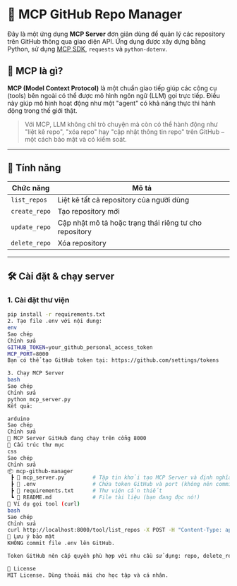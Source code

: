 # 🚀 MCP GitHub Repo Manager

Đây là một ứng dụng **MCP Server** đơn giản dùng để quản lý các repository trên GitHub thông qua giao diện API. Ứng dụng được xây dựng bằng Python, sử dụng [MCP SDK](https://docs.anthropic.com/claude/mcp), `requests` và `python-dotenv`.

## 🧠 MCP là gì?

**MCP (Model Context Protocol)** là một chuẩn giao tiếp giúp các công cụ (tools) bên ngoài có thể được mô hình ngôn ngữ (LLM) gọi trực tiếp. Điều này giúp mô hình hoạt động như một "agent" có khả năng thực thi hành động trong thế giới thật.

> Với MCP, LLM không chỉ trò chuyện mà còn có thể hành động như "liệt kê repo", "xóa repo" hay "cập nhật thông tin repo" trên GitHub – một cách bảo mật và có kiểm soát.

---

## 🧰 Tính năng

| Chức năng         | Mô tả                                                                 |
|-------------------|----------------------------------------------------------------------|
| `list_repos`      | Liệt kê tất cả repository của người dùng                             |
| `create_repo`     | Tạo repository mới                                                    |
| `update_repo`     | Cập nhật mô tả hoặc trạng thái riêng tư cho repository                |
| `delete_repo`     | Xóa repository                                                       |

---

## 🛠️ Cài đặt & chạy server

### 1. Cài đặt thư viện

```bash
pip install -r requirements.txt
2. Tạo file .env với nội dung:
env
Sao chép
Chỉnh sửa
GITHUB_TOKEN=your_github_personal_access_token
MCP_PORT=8000
Bạn có thể tạo GitHub token tại: https://github.com/settings/tokens

3. Chạy MCP Server
bash
Sao chép
Chỉnh sửa
python mcp_server.py
Kết quả:

arduino
Sao chép
Chỉnh sửa
🚀 MCP Server GitHub đang chạy trên cổng 8000
📁 Cấu trúc thư mục
css
Sao chép
Chỉnh sửa
📦 mcp-github-manager
 ┣ 📄 mcp_server.py         # Tập tin khởi tạo MCP Server và định nghĩa các tool
 ┣ 📄 .env                  # Chứa token GitHub và port (không nên commit file này)
 ┣ 📄 requirements.txt      # Thư viện cần thiết
 ┗ 📄 README.md             # File tài liệu (bạn đang đọc nó!)
🧪 Ví dụ gọi tool (curl)
bash
Sao chép
Chỉnh sửa
curl http://localhost:8000/tool/list_repos -X POST -H "Content-Type: application/json" -d '{}'
🔐 Lưu ý bảo mật
KHÔNG commit file .env lên GitHub.

Token GitHub nên cấp quyền phù hợp với nhu cầu sử dụng: repo, delete_repo v.v.

📜 License
MIT License. Dùng thoải mái cho học tập và cá nhân.